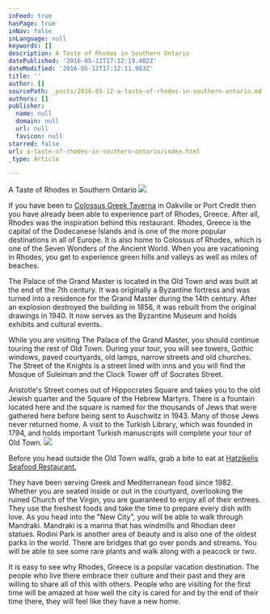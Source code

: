 ```yaml
---
inFeed: true
hasPage: true
inNav: false
inLanguage: null
keywords: []
description: A Taste of Rhodes in Southern Ontario
datePublished: '2016-05-12T17:12:19.402Z'
dateModified: '2016-05-12T17:12:11.983Z'
title: ''
author: []
sourcePath: _posts/2016-05-12-a-taste-of-rhodes-in-southern-ontario.md
authors: []
publisher:
  name: null
  domain: null
  url: null
  favicon: null
starred: false
url: a-taste-of-rhodes-in-southern-ontario/index.html
_type: Article

---
```

A Taste of Rhodes in Southern Ontario
![](https://s3-us-west-2.amazonaws.com/the-grid-img/p/be13386dc1f187c9f19443ada6e51aa88f5332d6.jpg)

If you have been to [Colossus Greek Taverna][0] in Oakville or Port Credit then you have already been able to experience part of Rhodes, Greece. After all, Rhodes was the inspiration behind this restaurant. Rhodes, Greece is the capital of the Dodecanese Islands and is one of the more popular destinations in all of Europe. It is also home to Colossus of Rhodes, which is one of the Seven Wonders of the Ancient World. When you are vacationing in Rhodes, you get to experience green hills and valleys as well as miles of beaches. 

The Palace of the Grand Master is located in the Old Town and was built at the end of the 7th century. It was originally a Byzantine fortress and was turned into a residence for the Grand Master during the 14th century. After an explosion destroyed the building in 1856, it was rebuilt from the original drawings in 1940\. It now serves as the Byzantine Museum and holds exhibits and cultural events. 

​​While you are visiting The Palace of the Grand Master, you should continue touring the rest of Old Town. During your tour, you will see towers, Gothic windows, paved courtyards, old lamps, narrow streets and old churches. The Street of the Knights is a street lined with inns and you will find the Mosque of Suleiman and the Clock Tower off of Socrates Street. 

Aristotle's Street comes out of Hippocrates Square and takes you to the old Jewish quarter and the Square of the Hebrew Martyrs. There is a fountain located here and the square is named for the thousands of Jews that were gathered here before being sent to Auschwitz in 1943\. Many of those Jews never returned home. A visit to the Turkish Library, which was founded in 1794, and holds important Turkish manuscripts will complete your tour of Old Town. ![](https://the-grid-user-content.s3-us-west-2.amazonaws.com/7c88100c-b6fb-4b31-a02b-29451188376b.png)

Before you head outside the Old Town walls, grab a bite to eat at [Hatzikelis Seafood Restaurant.][1]

They have been serving Greek and Mediterranean food since 1982\. Whether you are seated inside or out in the courtyard, overlooking the ruined Church of the Virgin, you are guaranteed to enjoy all of their entrees. They use the freshest foods and take the time to prepare every dish with love. As you head into the "New City", you will be able to walk through Mandraki. Mandraki is a marina that has windmills and Rhodian deer statues. Rodini Park is another area of beauty and is also one of the oldest parks in the world. There are bridges that go over ponds and streams. You will be able to see some rare plants and walk along with a peacock or two. 

It is easy to see why Rhodes, Greece is a popular vacation destination. The people who live there embrace their culture and their past and they are willing to share all of this with others. People who are visiting for the first time will be amazed at how well the city is cared for and by the end of their time there, they will feel like they have a new home. 

[0]: http://www.colossusgreektaverna.com/
[1]: http://www.hatzikelisseafoodrestaurant.com/#!restaurant/crrl